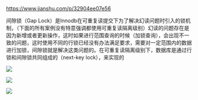 https://www.jianshu.com/p/32904ee07e56





间隙锁（Gap Lock）是Innodb在可重复读提交下为了解决幻读问题时引入的锁机制，（下面的所有案例没有特意强调都使用可重复读隔离级别）幻读的问题存在是因为新增或者更新操作，这时如果进行范围查询的时候（加锁查询），会出现不一致的问题，这时使用不同的行锁已经没有办法满足要求，需要对一定范围内的数据进行加锁，间隙锁就是解决这类问题的。在可重复读隔离级别下，数据库是通过行锁和间隙锁共同组成的（next-key lock），来实现的





![](https://gitee.com/hxc8/images7/raw/master/img/202407190812377.jpg)



![](https://gitee.com/hxc8/images7/raw/master/img/202407190812603.jpg)



![](https://gitee.com/hxc8/images7/raw/master/img/202407190812177.jpg)

